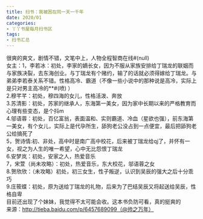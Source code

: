 ```yaml
---
title: 扫书：我被困在同一天一千年
date: 2020/01
categories:
- 丫丫书屋每月扫书区
tags:
- 扫书汇总
---
```



很爽的爽文，剧情不错，文笔中上，人物全程智商在线#(null)   
女主：1，李若冰：初处，李家的嫡长女，因为不服从家族安排给丁瑞龙的联姻而与家族决裂，去东海创业。与丁瑞龙有个赌约，输了的话就必须得嫁给丁瑞龙。与弟弟李若泰关系不错。性格高冷、霸道（不像一些小说中的那种说是高冷，实际上是只对男主高冷的**#(喷) ）  
2.穆芊芊：初处，穆四海的女儿，性格活泼、奔放  
3.苏清影：初处，苏家的继承人，东海第一美女，因为家中长期以来的严格教育而心理有些变态，是个抖m  
4.邬语蓉：初处，百亿富翁，表面温和、实则霸道、冷血（星欲也强），前东海第一美女，有个女儿，实际上是代孕所生，舔狗老公没占到一点便宜，最后把舔狗老公给搞死了  
5，贺诗情:初、非处，高中时是南广高中校花，后来被丁瑞龙给qj了，并怀有一女，视之为人生的唯一希望，心中无比怨恨丁瑞龙  
6.安梦岚：初处，安家之人，热爱音乐  
7，宋萱（尚未攻略）：初处，热爱音乐，东大校花，邬语蓉之女  
8.贺欣欣：（未攻略）初处，初三女生，性子叛逆，认识到吴辰的强大之后十分乖巧  
9.庄筱蝶：初处，原为送给丁瑞龙的礼物，后来为了巴结吴辰又将起送给吴辰，性格自卑  
目前还出现了个妹妹，我觉得不太可能会收。这本书负防可看，真的挺爽的  
来源：http://tieba.baidu.com/p/6457689099（@帅之万年）  
